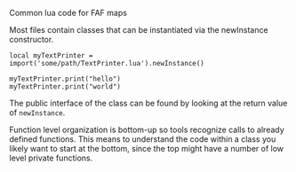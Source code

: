 Common lua code for FAF maps

Most files contain classes that can be instantiated via the newInstance constructor.

```
local myTextPrinter = import('some/path/TextPrinter.lua').newInstance()

myTextPrinter.print("hello")
myTextPrinter.print("world")
```

The public interface of the class can be found by looking at the return value of `newInstance`.

Function level organization is bottom-up so tools recognize calls to already defined functions.
This means to understand the code within a class you likely want to start at the bottom, since
the top might have a number of low level private functions.